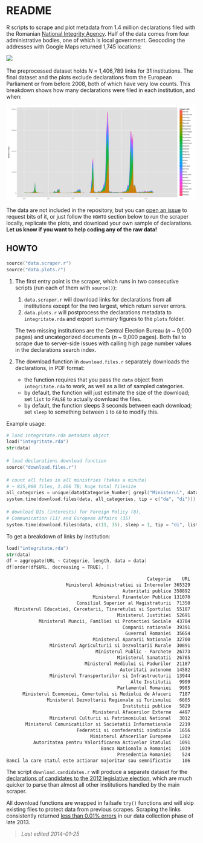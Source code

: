# README

R scripts to scrape and plot metadata from 1.4 million declarations filed with the Romanian [National Integrity Agency](http://integritate.eu/). Half of the data comes from four administrative bodies, one of which is local government. Geocoding the addresses with Google Maps returned 1,745 locations:

![](plots/fig9_geo.png)

The preprocessed dataset holds _N_ = 1,406,789 links for 31 institutions. The final dataset and the plots exclude declarations from the European Parliament or from before 2008, both of which have very low counts. This breakdown shows how many declarations were filed in each institution, and when:

![](plots/fig4_week.png)

The data are not included in the repository, but you can [open an issue](issues) to request bits of it, or just follow the `HOWTO` section below to run the scraper locally, replicate the plots, and download your own sample of declarations. __Let us know if you want to help coding any of the raw data!__

## HOWTO

```S
source("data.scraper.r")
source("data.plots.r")
```

1. The first entry point is the scraper, which runs in two consecutive scripts (run each of them with `source()`):

	1. `data.scraper.r` will download links for declarations from all institutions except for the two largest, which return server errors.
	2. `data.plots.r` will postprocess the declarations metadata to `integritate.rda` and export summary figures to the `plots` folder.

	The two missing institutions are the Central Election Bureau (_n_ ~ 9,000 pages) and uncategorized documents (_n_ ~ 9,000 pages). Both fail to scrape due to server-side issues with calling high page number values in the declarations search index.

2. The download function in `download.files.r` separately downloads the declarations, in PDF format:

	* the function requires that you pass the `data` object from `integritate.rda` to work, as well as a list of sampled categories.
	* by default, the function will just estimate the size of the download; set `list` to `FALSE` to actually download the files.
	* by default, the function sleeps 3 seconds between each download; set `sleep` to something between `1` to `60` to modify this.

Example usage:

```S
# load integritate.rda metadata object
load("integritate.rda")
str(data)

# load declarations download function
source("download.files.r")

# count all files in all ministries (takes a minute)
# ~ 825,000 files, 1.466 TB; huge total filesize
all_categories = unique(data$Categorie_Number[ grepl("Ministerul", data$Categorie)])
system.time(download.files(data, all_categories, tip = c("da", "di")))

# download DIs (interests) for Foreign Policy (8), 
# Communication (11) and European Affairs (35)
system.time(download.files(data, c(11, 35), sleep = 1, tip = "di", list = FALSE))
```

To get a breakdown of links by institution:

```S
load("integritate.rda")
str(data)
df = aggregate(URL ~ Categorie, length, data = data)
df[order(df$URL, decreasing = TRUE), ]
```

                                                        Categorie    URL
                          Ministerul Administratiei si Internelor 365329
                                               Autoritati publice 358892
                                    Ministerul Finantelor Publice 131070
                              Consiliul Superior al Magistraturii  71350
       Ministerul Educatiei, Cercetarii, Tineretului si Sportului  55187
                                             Ministerul Justitiei  52691
                Ministerul Muncii, Familiei si Protectiei Sociale  43704
                                               Companii nationale  39391
                                                Guvernul Romaniei  35654
                                    Ministerul Apararii Nationale  32700
                    Ministerul Agriculturii si Dezvoltarii Rurale  30891
                                     Ministerul Public - Parchete  26773
                                             Ministerul Sanatatii  26765
                                 Ministerul Mediului si Padurilor  21187
                                              Autoritati autonome  14582
                    Ministerul Transporturilor si Infrastructurii  13944
                                                  Alte Institutii   9999
                                             Parlamentul Romaniei   9985
          Ministerul Economiei, Comertului si Mediului de Afaceri   7187
                   Ministerul Dezvoltarii Regionale si Turismului   6605
                                               Institutii publice   5829
                                    Ministerul Afacerilor Externe   4497
                    Ministerul Culturii si Patrimoniului National   3012
           Ministerul Comunicatiilor si Societatii Informationale   2219
                              Federatii si confederatii sindicale   1656
                                   Ministerul Afacerilor Europene   1202
              Autoritatea pentru Valorificarea Activelor Statului   1091
                                       Banca Nationala a Romaniei   1039
                                             Presedentia Romaniei    524
    Banci la care statul este actionar majoritar sau semnificativ    106

The script `download.candidates.r` will produce a separate dataset for the [declarations of candidates to the 2012 legislative election](http://declaratii.integritate.eu/home/navigare/alegeri-2012.aspx), which are much quicker to parse than almost all other institutions handled by the main scraper.

All download functions are wrapped in failsafe `try()` functions and will skip existing files to protect data from previous scrapes. Scraping the links consistently returned [less than 0.01% errors](https://gist.github.com/briatte/8623901) in our data collection phase of late 2013.

> _Last edited 2014-01-25_
